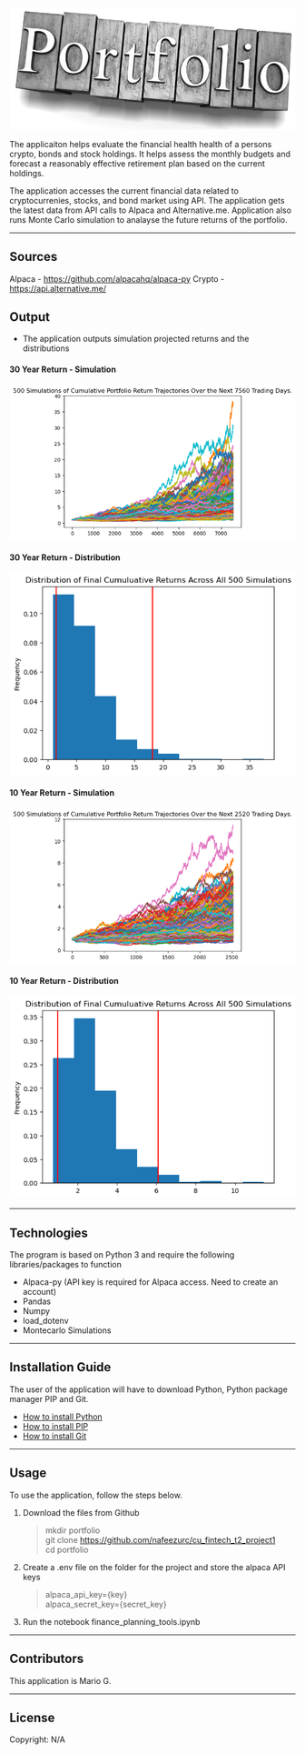 

<img src="./Images/Portfolio">


The applicaiton helps evaluate the financial health health of a persons crypto, bonds and stock holdings. It helps assess the monthly budgets and forecast a reasonably effective retirement plan based on the current holdings. 


The application accesses the current financial data related to cryptocurrenies, stocks, and bond market using API. The application gets the latest data from API calls to Alpaca and Alternative.me. Application also runs Monte Carlo simulation to analayse the future returns of the portfolio.

---


## Sources

Alpaca - https://github.com/alpacahq/alpaca-py 
Crypto - https://api.alternative.me/


## Output

- The application outputs simulation projected returns and the distributions


#### 30 Year Return - Simulation
<img src="./Images/30_Year_Simulation.png">

#### 30 Year Return - Distribution
<img src="./Images/30_Year_Distribution.png">


#### 10 Year Return - Simulation
<img src="./Images/10_Year_Simulation.png">

#### 10 Year Return - Distribution
<img src="./Images/10_Year_Distribution.png">

---

## Technologies

The program is based on Python 3 and require the following libraries/packages to function


- Alpaca-py (API key is required for Alpaca access. Need to create an account)
- Pandas
- Numpy
- load_dotenv
- Montecarlo Simulations

---

## Installation Guide

The user of the application will have to download Python,   Python package manager PIP and Git.

   - [How to install Python](https://www.python.org/downloads/) 
   - [How to install PIP ](https://pip.pypa.io/en/stable/installation/) 
   - [How to install Git ](https://git-scm.com/book/en/v2/Getting-Started-Installing-Git) 
   
   

---

## Usage

To use the application, follow the steps below.

1. Download the files from Github
    > mkdir portfolio <br>
    > git clone https://github.com/nafeezurc/cu_fintech_t2_project1<br>
    > cd portfolio

2.  Create a .env file on the folder for the project and store the alpaca API keys
    > alpaca_api_key={key} <br>
    > alpaca_secret_key={secret_key} <br>
   
3. Run the notebook finance_planning_tools.ipynb


---

## Contributors

This application is Mario G.

---

## License

Copyright: N/A
